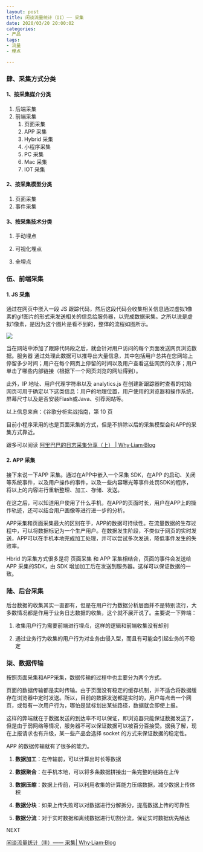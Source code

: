 ```yaml
---
layout: post
title: 闲谈流量统计（II）—— 采集
date: 2020/03/20 20:00:02
categories:
- 产品
tags:
- 流量
- 埋点

---
```


### 肆、采集方式分类

#### 1、按采集媒介分类

1. 后端采集
2. 前端采集
   1. 页面采集
   2. APP 采集
   3. Hybrid 采集
   4. 小程序采集
   5. PC 采集
   6. Mac 采集
   7. IOT 采集

#### 2、按采集模型分类

1. 页面采集
2. 事件采集

#### 3、按采集技术分类

1. 手动埋点

2. 可视化埋点

3. 全埋点

### 伍、前端采集

#### 1. JS 采集

通过在网页中嵌入一段 JS 跟踪代码，然后这段代码会收集相关信息通过虚拟1像素的gif图片的形式来发送相关的信息给服务器，以完成数据采集。之所以说是虚拟1像素，是因为这个图片是看不到的，整体的流程如图所示。

![](http://pics.naaln.com/blog/2020-02-07-072942.jpg-basicBlog)

当在网站中添加了跟踪代码段之后，就会针对用户访问的每个页面发送网页浏览数据。服务器 通过处理此数据可以推导出大量信息，其中包括用户总共在您网站上停留多少时间；用户在每个网页上停留的时间以及用户查看这些网页的次序；用户单击了哪些内部链接（根据下一个网页浏览的网址得到）。

此外，IP 地址、用户代理字符串以及 analytics.js 在创建新跟踪器时查看的初始网页可用于确定以下这类信息：用户的地理位置，用户使用的浏览器和操作系统，屏幕尺寸以及是否安装Flash或Java、引荐网站等。

以上信息来自：《谷歌分析实战指南，第 10 页

目前小程序采用的也是页面采集的方式，但是不排除以后的采集模型会和APP的采集方式靠近。

跟多可以阅读 [阿里巴巴的日志采集分享（上） | Why·Liam·Blog](https://blog.naaln.com/2017/08/alibaba-data-track-1/)

#### 2. APP 采集

接下来说一下APP 采集。通过在APP中嵌入一个采集 SDK，在APP 的启动、关闭等系统事件，以及用户操作的事件，以及一些内容曝光等事件处罚SDK的程序，将以上的内容进行重新整理、加工、存储、发送。

在这之后，可以知道用户使用了什么手机，在APP的页面时长，用户在APP上的操作轨迹，还可以结合用户画像等进行进一步的分析。

APP采集和页面采集最大的区别在于，APP的数据可持续性。在流量数据的生存过程中，可以将数据标记为一个生产用户。在数据发生阶段，不类似于网页的实时发送，APP可以在手机本地完成加工处理，并可以尝试多次发送，降低事件发生的失败率。

Hbrid 的采集方式很多是将 页面采集 和 APP 采集相结合，页面的事件会发送给 APP 采集的SDK，由 SDK 增加加工后在发送到服务器。这样可以保证数据的一致。

### 陆、后台采集

后台数据的收集其实一直都有，但是在用户行为数据分析层面并不是特别流行，大多数情况都是作用于业务日志数据的收集，这个就不展开说了。主要说一下弊端：

1. 收集用户行为需要前端进行埋点，这样的逻辑和前端收集没有却别

2. 通过业务行为收集的用户行为对业务由侵入型，而且有可能会引起业务的不稳定

### 柒、数据传输

按照页面采集和APP采集，数据传输的过程中也主要分为两个方式。

页面的数据传输都是实时传输。由于页面没有稳定的缓存机制，并不适合将数据缓存在浏览器中定时发送。所以，目前的数据发送都是实时的，用户每点击一个网页，或每有一次用户行为，哪怕是鼠标划出某些路径，数据就会即使上报。

这样的弊端就在于数据发送的到达率不可以保证，即浏览器只能保证数据发送了，但是由于弱网络等情况，服务器不可以保证数据可以被百分百接受。据我了解，现在上报请求也有升级，某一些产品会选择 socket 的方式来保证数据的稳定性。

APP 的数据传输就有了很多的能力。

1. **数据加工**：在传输前，可以计算出时长等数据

2. **数据聚合**：在手机本地，可以将多条数据拼接出一条完整的链路在上传

3. **数据压缩**：数据上传前，可以利用收集的计算能力压缩数据，减少数据上传体积

4. **数据分块**：如果上传失败可以对数据进行分解拆分，提高数据上传的可靠性

5. **数据分流**：对于实时数据和离线数据进行切割分流，保证实时数据优先触达

NEXT

[闲谈流量统计（III）—— 采集| Why·Liam·Blog](https://blog.naaln.com/2020/03/data-analytic-3/)